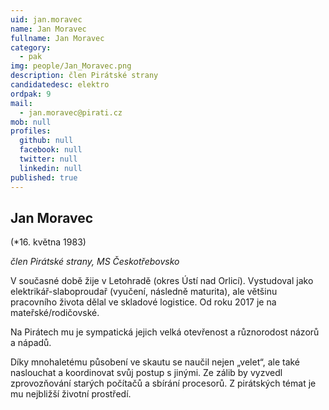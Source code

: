 ```yaml
---
uid: jan.moravec
name: Jan Moravec
fullname: Jan Moravec
category:
  - pak
img: people/Jan_Moravec.png
description: člen Pirátské strany
candidatedesc: elektro
ordpak: 9
mail:
  - jan.moravec@pirati.cz
mob: null
profiles:
  github: null
  facebook: null
  twitter: null
  linkedin: null
published: true
---
```

## Jan Moravec

(*16. května 1983) 

*člen Pirátské strany, MS Českotřebovsko*

V současné době žije v Letohradě (okres Ústí nad Orlicí). Vystudoval jako elektrikář-slaboproudař (vyučení, následně maturita), ale většinu pracovního života dělal ve skladové logistice. Od roku 2017 je na mateřské/rodičovské.  

Na Pirátech mu je sympatická jejich velká otevřenost a různorodost názorů a nápadů.  

Díky mnohaletému působení ve skautu se naučil nejen „velet“, ale také naslouchat a koordinovat svůj postup s jinými.  Ze zálib by vyzvedl zprovozňování starých počítačů a sbírání procesorů.  Z pirátských témat je mu nejbližší životní prostředí.
